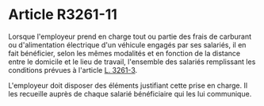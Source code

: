 # Article R3261-11

Lorsque l'employeur prend en charge tout ou partie des frais de carburant ou d'alimentation électrique d'un véhicule engagés par ses salariés, il en fait bénéficier, selon les mêmes modalités et en fonction de la distance entre le domicile et le lieu de travail, l'ensemble des salariés remplissant les conditions prévues à l'article [L. 3261-3][1].

L'employeur doit disposer des éléments justifiant cette prise en charge. Il les recueille auprès de chaque salarié bénéficiaire qui les lui communique.

 [1]: /affichCodeArticle.do?cidTexte=LEGITEXT000006072050&idArticle=LEGIARTI000006902932&dateTexte=&categorieLien=cid